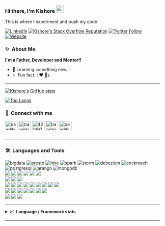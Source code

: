### Hi there, I'm Kishore <a href="https://www.bandikishores.com/"><img src="https://media.giphy.com/media/hvRJCLFzcasrR4ia7z/giphy.gif" width="25px"></a>

This is where I experiment and push my code

[![LinkedIn](https://img.shields.io/badge/LinkedIn-0077B5?style=for-the-badge&logo=linkedin&logoColor=white)](https://in.linkedin.com/in/bandikishores)
[![Kishore's Stack Overflow Reputation](https://img.shields.io/stackexchange/stackoverflow/r/1925997?color=orange&logo=stackoverflow&style=for-the-badge)](https://stackoverflow.com/users/1925997/kishore-bandi "Kishore's Stack Overflow Reputation")
[![Twitter Follow](https://img.shields.io/twitter/follow/bandikishores?color=1DA1F2&logo=twitter&style=for-the-badge)](https://twitter.com/intent/follow?original_referer=https%3A%2F%2Fgithub.com%2Fbandikishores&screen_name=bandikishores)
[![Website](https://img.shields.io/badge/Kishore-Bandi-blueviolet?style=for-the-badge)](https://www.bandikishores.com)


### ✨&nbsp;&nbsp;About&nbsp;Me
  <b>I'm a Father, Developer and Mentor!!</b>

- 🌱 Learning something new.
- ⚡ &nbsp;Fun fact: I :heart: :dog:s


---


  [![Kishore's GitHub stats](https://github-readme-stats.vercel.app/api?username=bandikishores&count_private=true&show_icons=true&theme=tokyonight&hide_border=true&show_icons=true&count_private=true)](https://github.com/bandikishores/github-readme-stats)



[![Top Langs](https://github-readme-stats.vercel.app/api/top-langs/?username=bandikishores&layout=compact&theme=tokyonight&hide_border=true&show_icons=true)](https://github.com/bandikishores/github-readme-stats)


### 🔗 &nbsp;**Connect with me**
<p align="left">
<a href="https://twitter.com/bandikishores" target="blank"><img align="center" src="https://raw.githubusercontent.com/rahuldkjain/github-profile-readme-generator/master/src/images/icons/Social/twitter.svg" alt="bandikishores" height="30" width="40" /></a>
<a href="https://linkedin.com/in/bandikishores" target="blank"><img align="center" src="https://raw.githubusercontent.com/rahuldkjain/github-profile-readme-generator/master/src/images/icons/Social/linked-in-alt.svg" alt="bandikishores" height="30" width="40" /></a>
<a href="https://stackoverflow.com/users/1925997" target="blank"><img align="center" src="https://raw.githubusercontent.com/rahuldkjain/github-profile-readme-generator/master/src/images/icons/Social/stack-overflow.svg" alt="4214976" height="30" width="40" /></a>
<a href="https://instagram.com/bandikishores" target="blank"><img align="center" src="https://raw.githubusercontent.com/rahuldkjain/github-profile-readme-generator/master/src/images/icons/Social/instagram.svg" alt="bandikishores" height="30" width="40" /></a>
<a href="https://dev.to/bandikishores" target="blank"><img align="center" src="https://cdn.jsdelivr.net/npm/simple-icons@3.0.1/icons/dev-dot-to.svg" alt="bandikishores" height="30" width="40" /></a>

<br />
<br />

---

### 🛠️&nbsp;&nbsp;Languages&nbsp;and&nbsp;Tools
<p>


![bigdata](https://img.shields.io/badge/technology-bigdata-informational?style=for-the-badge&logo=bigdata&logoColor=white&color=2bbc8a)
![presto](https://img.shields.io/badge/tools-presto-informational?style=for-the-badge&logo=apache-hive&logoColor=white&color=2bbc8a)
![hive](https://img.shields.io/badge/tools-hive-informational?style=for-the-badge&logo=hive&logoColor=white&color=2bbc8a)
![spark](https://img.shields.io/badge/tools-spark-informational?style=for-the-badge&logo=apache-Spark&logoColor=white&color=2bbc8a)
![storm](https://img.shields.io/badge/tools-storm-informational?style=for-the-badge&logo=apache-storm&logoColor=white&color=2bbc8a)
![debezium](https://img.shields.io/badge/tools-debezium-informational?style=for-the-badge&logo=debezium&logoColor=white&color=2bbc8a)
![cockroach](https://img.shields.io/badge/database-cockroachdb-informational?style=for-the-badge&logo=Cockroach%20Labs&logoColor=white&color=2bbc8a)
![postgresql](https://img.shields.io/badge/database-postgresql-informational?style=for-the-badge&logo=postgresql&logoColor=white&color=2bbc8a)
![arango](https://img.shields.io/badge/tools-arangodb-informational?style=for-the-badge&logo=arangodb&logoColor=white&color=2bbc8a)
![mongodb](https://img.shields.io/badge/tools-mongodb-informational?style=for-the-badge&logo=mongodb&logoColor=white&color=2bbc8a)
<br/>
<img src="https://img.shields.io/badge/Java-ED8B00?style=for-the-badge&logo=java&logoColor=white" />
<img src="https://img.shields.io/badge/Go-00ADD8?style=for-the-badge&logo=go&logoColor=white"/>
<img src="https://img.shields.io/badge/C%2B%2B-00599C?style=for-the-badge&logo=c%2B%2B&logoColor=white"/>
<img src="https://img.shields.io/badge/C%23-239120?style=for-the-badge&logo=c-sharp&logoColor=white"/>
<img src="https://img.shields.io/badge/Python-FFD43B?style=for-the-badge&logo=python&logoColor=darkgreen"/>
<img src="https://img.shields.io/badge/Scala-DC322F?style=for-the-badge&logo=scala&logoColor=white"/>
<br/>
<img src="https://img.shields.io/badge/Amazon_AWS-232F3E?style=for-the-badge&logo=amazon-aws&logoColor=white"/>
<img src="https://img.shields.io/badge/microsoft%20azure-0089D6?style=for-the-badge&logo=microsoft-azure&logoColor=white"/>
<img src="https://img.shields.io/badge/GitHub_Actions-2088FF?style=for-the-badge&logo=github-actions&logoColor=white"/>
<br/>
<img src="https://img.shields.io/badge/Apache_Kafka-231F20?style=for-the-badge&logo=apache-kafka&logoColor=white"/>
<img src="https://img.shields.io/badge/redis-CC0000.svg?&style=for-the-badge&logo=redis&logoColor=white"/>
<img src="https://img.shields.io/badge/Airflow-017CEE?style=for-the-badge&logo=Apache%20Airflow&logoColor=white"/>
<img src="https://img.shields.io/badge/Docker-2CA5E0?style=for-the-badge&logo=docker&logoColor=white"/>
<img src="https://img.shields.io/badge/kubernetes-326ce5.svg?&style=for-the-badge&logo=kubernetes&logoColor=white"/>
<img src="https://img.shields.io/badge/Spring_Boot-F2F4F9?style=for-the-badge&logo=spring-boot"/>
<img src="https://img.shields.io/badge/Spring-6DB33F?style=for-the-badge&logo=spring&logoColor=white"/>
<img src="https://img.shields.io/badge/Istio-466BB0?style=for-the-badge&logo=Istio&logoColor=white"/>
<img src="https://img.shields.io/badge/JWT-000000?style=for-the-badge&logo=JSON%20web%20tokens&logoColor=white"/>
<br/>
<img src="https://img.shields.io/badge/Git-F05032?style=for-the-badge&logo=git&logoColor=white"/>
<img src="https://img.shields.io/badge/Postman-FF6C37?style=for-the-badge&logo=Postman&logoColor=white"/>
<img src="https://img.shields.io/badge/Swagger-85EA2D?style=for-the-badge&logo=Swagger&logoColor=white"/>
<img src="https://img.shields.io/badge/apache_maven-C71A36?style=for-the-badge&logo=apachemaven&logoColor=white"/>
<img src="https://img.shields.io/badge/gradle-02303A?style=for-the-badge&logo=gradle&logoColor=white"/>
<img src="https://img.shields.io/badge/Jenkins-D24939?style=for-the-badge&logo=Jenkins&logoColor=white"/>
<img src="https://img.shields.io/badge/Jira-0052CC?style=for-the-badge&logo=Jira&logoColor=white"/>
<br/>
<img src="https://img.shields.io/badge/Visual_Studio_Code-0078D4?style=for-the-badge&logo=visual%20studio%20code&logoColor=white"/>
<img src="https://img.shields.io/badge/Eclipse-2C2255?style=for-the-badge&logo=eclipse&logoColor=white"/>
<img src="https://img.shields.io/badge/Visual_Studio-5C2D91?style=for-the-badge&logo=visual%20studio&logoColor=white"/>
</p>

---
<details>
  <summary><b>📈&nbsp;&nbsp;Language&nbsp;/&nbsp;Framework stats</b></summary>
  <br/>
  <img src="https://cr-ss-service.azurewebsites.net/api/ScreenShot?widget=summary&username=bandikishores"/>
  <br/>
  <a href='https://profile.codersrank.io/user/bandikishores/'>
  <img
  src="https://cr-skills-chart-widget.azurewebsites.net/api/api?username=bandikishores&padding=30&show-other-skills=true"
/>
  </a>

</details>

---




[website]: https://bandikishores.com
[twitter]: https://twitter.com/bandikishores
[youtube]: https://youtube.com/bandikishores
[instagram]: https://instagram.com/bandikishores
[linkedin]: https://linkedin.com/in/bandikishores
